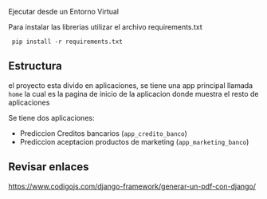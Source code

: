 Ejecutar desde un Entorno Virtual

Para instalar las librerias utilizar el archivo requirements.txt

``` pip install -r requirements.txt```

## Estructura
el proyecto esta divido en aplicaciones, se tiene una app principal llamada
```home``` la cual es la pagina de inicio de la aplicacion donde muestra el resto de aplicaciones

Se tiene dos aplicaciones:
* Prediccion Creditos bancarios (```app_credito_banco```)
* Prediccion aceptacion productos de marketing (```app_marketing_banco```)

## Revisar enlaces

https://www.codigojs.com/django-framework/generar-un-pdf-con-django/

